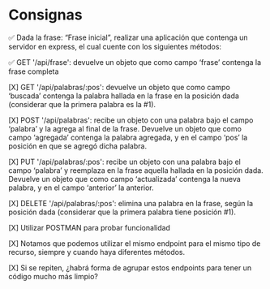 # Consignas

✅ Dada la frase: “Frase inicial”, realizar una aplicación que contenga un servidor en express, el cual cuente con los siguientes métodos: 

✅ GET '/api/frase': devuelve un objeto que como campo ‘frase’ contenga la frase completa

[X] GET '/api/palabras/:pos': devuelve un objeto que como campo ‘buscada’ contenga la palabra hallada en la frase en la posición dada (considerar que la primera palabra es la #1).

[X] POST '/api/palabras': recibe un objeto con una palabra bajo el campo ‘palabra’ y la agrega al final de la frase. Devuelve un objeto que como campo ‘agregada’ contenga la palabra agregada, y en el campo ‘pos’ la posición en que se agregó dicha palabra.

[X] PUT '/api/palabras/:pos': recibe un objeto con una palabra bajo el campo ‘palabra’ y reemplaza en la frase aquella hallada en la posición dada. Devuelve un objeto que como campo ‘actualizada’ contenga la nueva palabra, y en el campo ‘anterior’ la anterior.

[X] DELETE '/api/palabras/:pos': elimina una palabra en la frase, según la posición dada (considerar que la primera palabra tiene posición #1).

[X] Utilizar POSTMAN para probar funcionalidad

[X] Notamos que podemos utilizar el mismo endpoint para el mismo tipo de recurso, siempre y cuando haya diferentes métodos. 

[X] Si se repiten, ¿habrá forma de agrupar estos endpoints para tener un código mucho más limpio?
